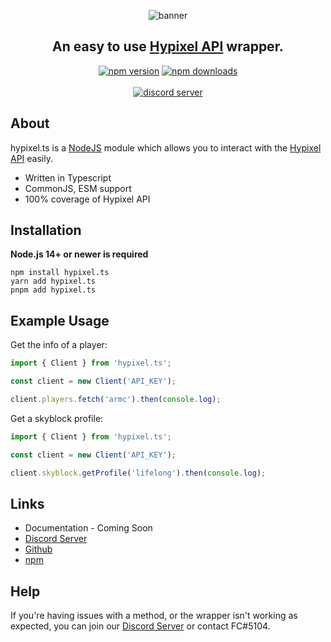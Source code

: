 <div align="center">

![banner](https://i.imgur.com/QaYWxrM.png)

## **An easy to use [Hypixel API](https://api.hypixel.net) wrapper.**

<p>
    <a href="https://www.npmjs.com/package/hypixel.ts"><img src="https://img.shields.io/npm/v/hypixel.ts.svg?maxAge=3600" alt="npm version" /></a>
    <a href="https://www.npmjs.com/package/hypixel.ts"><img src="https://img.shields.io/npm/dt/hypixel.ts.svg?maxAge=3600" alt="npm downloads" /></a>
    <br />
    <br />
    <a href="https://discord.gg/DDTmaeYUMF"><img src="https://discord.com/api/guilds/931071635119833089/embed.png?style=banner2" alt="discord server" /></a>
</p>
</div>

## About

hypixel.ts is a [NodeJS](https://nodejs.org) module which allows you to interact with the [Hypixel API](https://api.hypixel.net) easily.

-   Written in Typescript
-   CommonJS, ESM support
-   100% coverage of Hypixel API

## Installation

**Node.js 14+ or newer is required**

```sh-session
npm install hypixel.ts
yarn add hypixel.ts
pnpm add hypixel.ts
```

## Example Usage

Get the info of a player:

```typescript
import { Client } from 'hypixel.ts';

const client = new Client('API_KEY');

client.players.fetch('armc').then(console.log);
```

Get a skyblock profile:

```typescript
import { Client } from 'hypixel.ts';

const client = new Client('API_KEY');

client.skyblock.getProfile('lifelong').then(console.log);
```

## Links

-   Documentation - Coming Soon
-   [Discord Server](https://discord.gg/DDTmaeYUMF)
-   [Github](https://github.com/FC5570/hypixel.ts)
-   [npm](https://npmjs.com/package/hypixel.ts)

## Help

If you're having issues with a method, or the wrapper isn't working as expected, you can join our [Discord Server](https://discord.gg/DDTmaeYUMF) or contact FC#5104.
